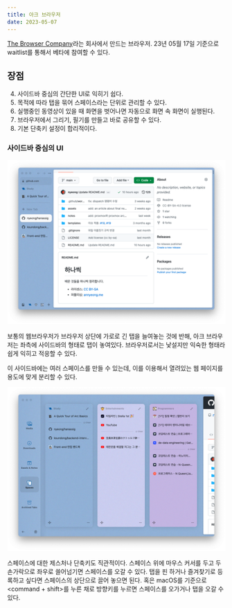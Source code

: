 ```yaml
---
title: 아크 브라우저
date: 2023-05-07
---
```


[The Browser Company](https://thebrowser.company/)라는 회사에서 만드는
브라우저. 23년 05월 17일 기준으로 waitlist를 통해서 베타에 참여할 수 있다.

## 장점

4. 사이드바 중심의 간단한 UI로 익히기 쉽다.
1. 목적에 따라 탭을 묶어 스페이스라는 단위로 관리할 수 있다.
2. 실행중인 동영상이 있을 때 화면을 벗어나면 자동으로 화면 속 화면이 실행된다.
3. 브라우저에서 그리기, 필기를 만들고 바로 공유할 수 있다.
5. 기본 단축키 설정이 합리적이다.

### 사이드바 중심의 UI

![](../assets/arc-browser-first-look.png)

보통의 웹브라우저가 브라우저 상단에 가로로 긴 탭을 늘여놓는 것에 반해,
아크 브라우저는 좌측에 사이드바의 형태로 탭이 놓여있다.
브라우저로서는 낯설지만 익숙한 형태라 쉽게 익히고 적응할 수 있다.

이 사이드바에는 여러 스페이스를 만들 수 있는데, 이를 이용해서 열려있는
웹 페이지를 용도에 맞게 분리할 수 있다.

![](../assets/arc-browser-spaces.png)

스페이스에 대한 제스처나 단축키도 직관적이다. 스페이스 위에 마우스 커서를 두고
두 손가락으로 좌우로 쓸어넘기면 스페이스를 오갈 수 있다. 탭을 핀 하거나
즐겨찾기로 등록하고 싶다면 스페이스의 상단으로 끌어 놓으면 된다. 
혹은 macOS를 기준으로 \<command + shift\>를 누른 채로 방향키를 누르면 스페이스를
오가거나 탭을 오갈 수 있다.
